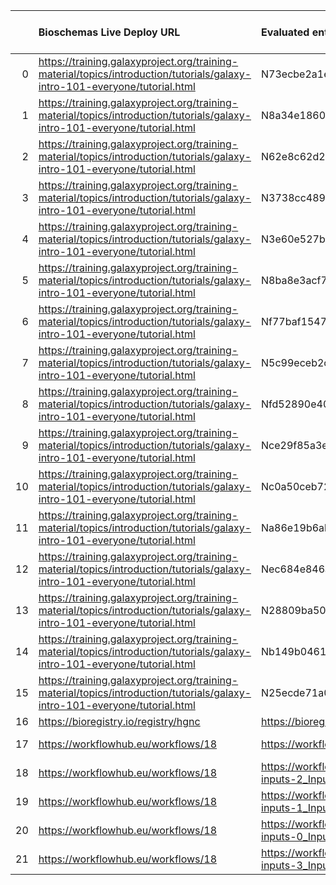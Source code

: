 |    | Bioschemas Live Deploy URL                                                                                                 | Evaluated entity                                                                                           | Reference profile                                                 | Is valid   |   Nb errors |   Nb warnings | Is the latest profile   | Is deprecated profile   |
|---:|:---------------------------------------------------------------------------------------------------------------------------|:-----------------------------------------------------------------------------------------------------------|:------------------------------------------------------------------|:-----------|------------:|--------------:|:------------------------|:------------------------|
|  0 | https://training.galaxyproject.org/training-material/topics/introduction/tutorials/galaxy-intro-101-everyone/tutorial.html | N73ecbe2a1e274fefa8e142900a1eab24                                                                          | https://bioschemas.org/profiles/Person/0.3-DRAFT                  | True       |           0 |             6 | True                    | False                   |
|  1 | https://training.galaxyproject.org/training-material/topics/introduction/tutorials/galaxy-intro-101-everyone/tutorial.html | N8a34e186001249479ef3a32027175253                                                                          | https://bioschemas.org/profiles/Person/0.3-DRAFT                  | True       |           0 |             6 | True                    | False                   |
|  2 | https://training.galaxyproject.org/training-material/topics/introduction/tutorials/galaxy-intro-101-everyone/tutorial.html | N62e8c62d2db445e883e1dec20a4d00d2                                                                          | https://bioschemas.org/profiles/Person/0.3-DRAFT                  | True       |           0 |             6 | True                    | False                   |
|  3 | https://training.galaxyproject.org/training-material/topics/introduction/tutorials/galaxy-intro-101-everyone/tutorial.html | N3738cc489a4242adb883af3d9672c0e0                                                                          | https://bioschemas.org/profiles/Person/0.3-DRAFT                  | True       |           0 |             6 | True                    | False                   |
|  4 | https://training.galaxyproject.org/training-material/topics/introduction/tutorials/galaxy-intro-101-everyone/tutorial.html | N3e60e527ba1a41adbe268631ecbbe9ce                                                                          | https://bioschemas.org/profiles/Person/0.3-DRAFT                  | True       |           0 |             6 | True                    | False                   |
|  5 | https://training.galaxyproject.org/training-material/topics/introduction/tutorials/galaxy-intro-101-everyone/tutorial.html | N8ba8e3acf71346e3aaa86679df7b0e24                                                                          | https://bioschemas.org/profiles/Person/0.3-DRAFT                  | True       |           0 |             6 | True                    | False                   |
|  6 | https://training.galaxyproject.org/training-material/topics/introduction/tutorials/galaxy-intro-101-everyone/tutorial.html | Nf77baf154742458cb7b73e4c1bc17853                                                                          | https://bioschemas.org/profiles/Person/0.3-DRAFT                  | True       |           0 |             6 | True                    | False                   |
|  7 | https://training.galaxyproject.org/training-material/topics/introduction/tutorials/galaxy-intro-101-everyone/tutorial.html | N5c99eceb2cda4b05bac5efacd5e69c3c                                                                          | https://bioschemas.org/profiles/Person/0.3-DRAFT                  | True       |           0 |             6 | True                    | False                   |
|  8 | https://training.galaxyproject.org/training-material/topics/introduction/tutorials/galaxy-intro-101-everyone/tutorial.html | Nfd52890e40b845669f9a3f00100075b4                                                                          | https://bioschemas.org/profiles/Person/0.3-DRAFT                  | True       |           0 |             6 | True                    | False                   |
|  9 | https://training.galaxyproject.org/training-material/topics/introduction/tutorials/galaxy-intro-101-everyone/tutorial.html | Nce29f85a3ea14fc090348d6d48b0b748                                                                          | https://bioschemas.org/profiles/Person/0.3-DRAFT                  | True       |           0 |             6 | True                    | False                   |
| 10 | https://training.galaxyproject.org/training-material/topics/introduction/tutorials/galaxy-intro-101-everyone/tutorial.html | Nc0a50ceb72ae4f7c8fb815cc0a5408ba                                                                          | https://bioschemas.org/profiles/Person/0.3-DRAFT                  | True       |           0 |             6 | True                    | False                   |
| 11 | https://training.galaxyproject.org/training-material/topics/introduction/tutorials/galaxy-intro-101-everyone/tutorial.html | Na86e19b6ab1e43f69dfbe654a8b02930                                                                          | https://bioschemas.org/profiles/Person/0.3-DRAFT                  | True       |           0 |             6 | True                    | False                   |
| 12 | https://training.galaxyproject.org/training-material/topics/introduction/tutorials/galaxy-intro-101-everyone/tutorial.html | Nec684e846afa4922be725a31c5992300                                                                          | https://bioschemas.org/profiles/Person/0.3-DRAFT                  | True       |           0 |             6 | True                    | False                   |
| 13 | https://training.galaxyproject.org/training-material/topics/introduction/tutorials/galaxy-intro-101-everyone/tutorial.html | N28809ba5093047869fd433b55fb9fece                                                                          | https://bioschemas.org/profiles/Person/0.3-DRAFT                  | True       |           0 |             6 | True                    | False                   |
| 14 | https://training.galaxyproject.org/training-material/topics/introduction/tutorials/galaxy-intro-101-everyone/tutorial.html | Nb149b0461b994782bc4e3e389101301c                                                                          | https://bioschemas.org/profiles/TrainingMaterial/1.0-RELEASE      | True       |           0 |             2 | True                    | False                   |
| 15 | https://training.galaxyproject.org/training-material/topics/introduction/tutorials/galaxy-intro-101-everyone/tutorial.html | N25ecde71a07e411bad17bd179cee28c8                                                                          | https://bioschemas.org/profiles/TrainingMaterial/1.0-RELEASE      | True       |           0 |             2 | True                    | False                   |
| 16 | https://bioregistry.io/registry/hgnc                                                                                       | https://bioregistry.io/hgnc                                                                                | https://bioschemas.org/profiles/Dataset/1.0-RELEASE               | False      |           1 |            10 | True                    | False                   |
| 17 | https://workflowhub.eu/workflows/18                                                                                        | https://workflowhub.eu/workflows/18?version=1                                                              | https://bioschemas.org/profiles/ComputationalWorkflow/1.0-RELEASE | False      |           1 |            12 | True                    | False                   |
| 18 | https://workflowhub.eu/workflows/18                                                                                        | https://workflowhub.eu/workflows/18#cheminformatics___xchem_combined-inputs-2_Input%20Dataset%20Collection | https://bioschemas.org/profiles/FormalParameter/1.0-RELEASE       | True       |           0 |             3 | True                    | False                   |
| 19 | https://workflowhub.eu/workflows/18                                                                                        | https://workflowhub.eu/workflows/18#cheminformatics___xchem_combined-inputs-1_Input%20Dataset              | https://bioschemas.org/profiles/FormalParameter/1.0-RELEASE       | True       |           0 |             3 | True                    | False                   |
| 20 | https://workflowhub.eu/workflows/18                                                                                        | https://workflowhub.eu/workflows/18#cheminformatics___xchem_combined-inputs-0_Input%20Dataset              | https://bioschemas.org/profiles/FormalParameter/1.0-RELEASE       | True       |           0 |             3 | True                    | False                   |
| 21 | https://workflowhub.eu/workflows/18                                                                                        | https://workflowhub.eu/workflows/18#cheminformatics___xchem_combined-inputs-3_Input%20Dataset              | https://bioschemas.org/profiles/FormalParameter/1.0-RELEASE       | True       |           0 |             3 | True                    | False                   |
